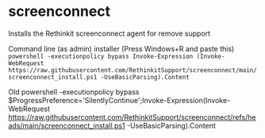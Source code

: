 # screenconnect
Installs the Rethinkit screenconnect agent for remove support


Command line (as admin) installer (Press Windows+R and paste this)  
`powershell -executionpolicy bypass Invoke-Expression (Invoke-WebRequest https://raw.githubusercontent.com/RethinkitSupport/screenconnect/main/screenconnect_install.ps1 -UseBasicParsing).Content`

Old
powershell -executionpolicy bypass $ProgressPreference='SilentlyContinue';Invoke-Expression(Invoke-WebRequest https://raw.githubusercontent.com/RethinkitSupport/screenconnect/refs/heads/main/screenconnect_install.ps1 -UseBasicParsing).Content 
